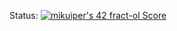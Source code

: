 Status: [![mikuiper's 42 fract-ol Score](https://badge42.vercel.app/api/v2/cl483ajsd008309l6suq9l256/project/2538590)](https://github.com/mithraskuipers)
